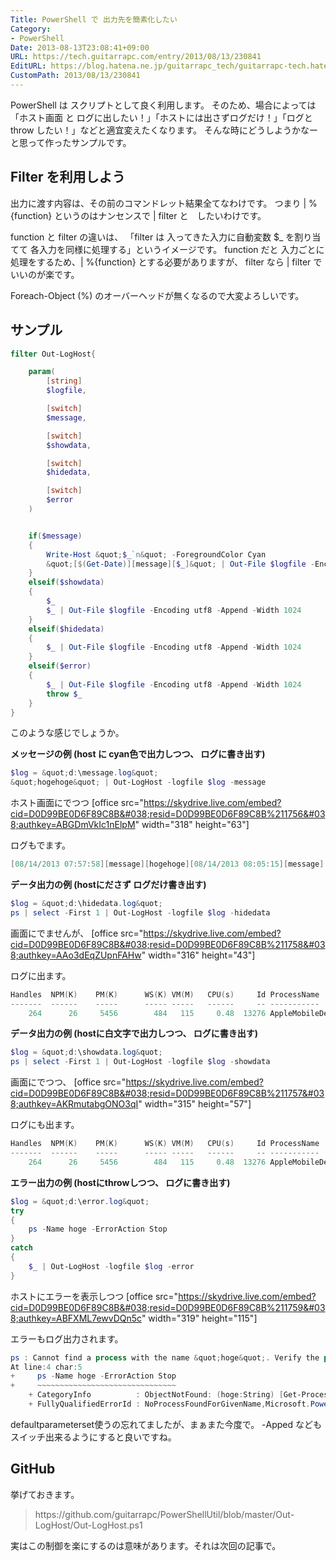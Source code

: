 ```yaml
---
Title: PowerShell で 出力先を簡素化したい
Category:
- PowerShell
Date: 2013-08-13T23:08:41+09:00
URL: https://tech.guitarrapc.com/entry/2013/08/13/230841
EditURL: https://blog.hatena.ne.jp/guitarrapc_tech/guitarrapc-tech.hatenablog.com/atom/entry/11696248318757675903
CustomPath: 2013/08/13/230841
---
```


PowerShell は スクリプトとして良く利用します。
そのため、場合によっては 「ホスト画面 と ログに出したい！」「ホストには出さずログだけ！」「ログとthrow したい！」などと適宜変えたくなります。
そんな時にどうしようかなーと思って作ったサンプルです。



## Filter を利用しよう
出力に渡す内容は、その前のコマンドレット結果全てなわけです。
つまり | %{function} というのはナンセンスで | filter と　したいわけです。

function と filter の違いは、 「filter は 入ってきた入力に自動変数 $_ を割り当てて 各入力を同様に処理する」というイメージです。
function だと 入力ごとに処理をするため、| %{function} とする必要がありますが、 filter なら | filter でいいのが楽です。

Foreach-Object (%) のオーバーヘッドが無くなるので大変よろしいです。

## サンプル

```ps1
filter Out-LogHost{

    param(
        [string]
        $logfile,

        [switch]
        $message,

        [switch]
        $showdata,

        [switch]
        $hidedata,

        [switch]
        $error
    )


    if($message)
    {
        Write-Host &quot;$_`n&quot; -ForegroundColor Cyan
        &quot;[$(Get-Date)][message][$_]&quot; | Out-File $logfile -Encoding utf8 -Append -Width 1024
    }
    elseif($showdata)
    {
        $_
        $_ | Out-File $logfile -Encoding utf8 -Append -Width 1024
    }
    elseif($hidedata)
    {
        $_ | Out-File $logfile -Encoding utf8 -Append -Width 1024
    }
    elseif($error)
    {
        $_ | Out-File $logfile -Encoding utf8 -Append -Width 1024
        throw $_
    }
}
```


このような感じでしょうか。


<strong>メッセージの例 (host に cyan色で出力しつつ、 ログに書き出す)</strong>
```ps1
$log = &quot;d:\message.log&quot;
&quot;hogehoge&quot; | Out-LogHost -logfile $log -message
```


ホスト画面にでつつ
[office src="https://skydrive.live.com/embed?cid=D0D99BE0D6F89C8B&#038;resid=D0D99BE0D6F89C8B%211756&#038;authkey=ABGDmVkIc1nElpM" width="318" height="63"]

ログもでます。
```ps1
[08/14/2013 07:57:58][message][hogehoge][08/14/2013 08:05:15][message][hogehoge]
```


<strong>データ出力の例 (hostにださず ログだけ書き出す)</strong>
```ps1
$log = &quot;d:\hidedata.log&quot;
ps | select -First 1 | Out-LogHost -logfile $log -hidedata
```


画面にでませんが、
[office src="https://skydrive.live.com/embed?cid=D0D99BE0D6F89C8B&#038;resid=D0D99BE0D6F89C8B%211758&#038;authkey=AAo3dEqZUpnFAHw" width="316" height="43"]

ログに出ます。
```ps1
Handles  NPM(K)    PM(K)      WS(K) VM(M)   CPU(s)     Id ProcessName
-------  ------    -----      ----- -----   ------     -- -----------
    264      26     5456        484   115     0.48  13276 AppleMobileDeviceHelper
```



<strong>データ出力の例 (hostに白文字で出力しつつ、 ログに書き出す)</strong>
```ps1
$log = &quot;d:\showdata.log&quot;
ps | select -First 1 | Out-LogHost -logfile $log -showdata
```


画面にでつつ、
[office src="https://skydrive.live.com/embed?cid=D0D99BE0D6F89C8B&#038;resid=D0D99BE0D6F89C8B%211757&#038;authkey=AKRmutabgONO3qI" width="315" height="57"]

ログにも出ます。
```ps1
Handles  NPM(K)    PM(K)      WS(K) VM(M)   CPU(s)     Id ProcessName
-------  ------    -----      ----- -----   ------     -- -----------
    264      26     5456        484   115     0.48  13276 AppleMobileDeviceHelper
```



<strong>エラー出力の例 (hostにthrowしつつ、 ログに書き出す)</strong>
```ps1
$log = &quot;d:\error.log&quot;
try
{
    ps -Name hoge -ErrorAction Stop
}
catch
{
    $_ | Out-LogHost -logfile $log -error
}
```


ホストにエラーを表示しつつ
[office src="https://skydrive.live.com/embed?cid=D0D99BE0D6F89C8B&#038;resid=D0D99BE0D6F89C8B%211759&#038;authkey=ABFXML7ewvDQn5c" width="319" height="115"]

エラーもログ出力されます。
```ps1
ps : Cannot find a process with the name &quot;hoge&quot;. Verify the process name and call the cmdlet again.
At line:4 char:5
+     ps -Name hoge -ErrorAction Stop
+     ~~~~~~~~~~~~~~~~~~~~~~~~~~~~~~~
    + CategoryInfo          : ObjectNotFound: (hoge:String) [Get-Process], ProcessCommandException
    + FullyQualifiedErrorId : NoProcessFoundForGivenName,Microsoft.PowerShell.Commands.GetProcessCommand
```



defaultparameterset使うの忘れてましたが、まぁまた今度で。
-Apped などもスイッチ出来るようにすると良いですね。

## GitHub
挙げておきます。
<blockquote>https://github.com/guitarrapc/PowerShellUtil/blob/master/Out-LogHost/Out-LogHost.ps1</blockquote>


実はこの制御を楽にするのは意味があります。それは次回の記事で。
